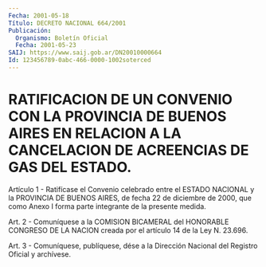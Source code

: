 ```yaml
---
Fecha: 2001-05-18
Título: DECRETO NACIONAL 664/2001
Publicación:
  Organismo: Boletín Oficial
  Fecha: 2001-05-23
SAIJ: https://www.saij.gob.ar/DN20010000664
Id: 123456789-0abc-466-0000-1002soterced
---
```

# RATIFICACION DE UN CONVENIO CON LA PROVINCIA DE BUENOS AIRES EN RELACION A LA CANCELACION DE ACREENCIAS DE GAS DEL ESTADO.

<a id="1"></a>
Artículo  1  -  Ratifícase  el  Convenio celebrado entre el ESTADO NACIONAL y la PROVINCIA DE BUENOS  AIRES,  de fecha 22 de diciembre de 2000, que como Anexo I forma parte integrante  de  la  presente medida.

<a id="2"></a>
Art.  2  -  Comuníquese  a  la  COMISION  BICAMERAL del HONORABLE CONGRESO DE LA NACION creada por el artículo 14 de la Ley N. 23.696.

<a id="3"></a>
Art. 3 - Comuníquese, publíquese, dése a la Dirección Nacional del Registro Oficial y archívese.